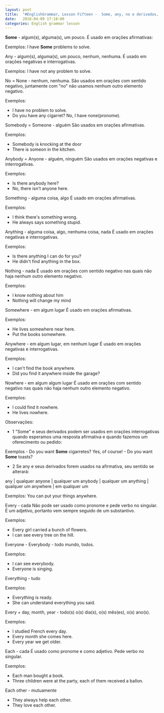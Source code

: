 ```yaml
---
layout: post
title:  "#EnglishGrammar, Lesson Fifteen -  Some, any, no e derivados, every, each e derivados"
date:   2018-04-09 17:18:00
categories: English grammar lesson
---
```


**Some** - algum(s), alguma(s), um pouco.
É usado em orações afirmativas:

Exemplos: I have **Some** problems to solve.

Any - algum(s), alguma(s), um pouco, nenhum, nenhuma.
É usado em orações negativas e interrogativas.

Exemplos: I have not any problem to solve.

No = None - nenhum, nenhuma.
São usados em orações com sentido negativo, juntamente com "no" não usamos nenhum outro elemento negativo.

Exemplos:

 - I have no problem to solve.
 - Do you have any cigarret? No, I have none(pronome).

Somebody = Someone - alguém
São usados em orações afirmativas.

Exemplos:

 - Somebody is knocking at the door
 - There is someon in the kitchen.

 Anybody = Anyone - alguém, ninguém
 São usados em orações negativas e interrogativas.

 Exemplos:

  - Is there anybody here?
  - No, there isn't anyone here.

Something - alguma coisa, algo
É usado em orações afirmativas.

Exemplos:

 - I think there's something wrong.
 - He always says something stupid.

Anything - alguma coisa, algo, nenhuma coisa, nada
É usado em orações negativas e interrogativas.

Exemplos: 

 - Is there anything I can do for you?
 - He didn't find anything in the box.

Nothing - nada
É usado em orações com sentido negativo nas quais não haja nenhum outro elemento negativo.

Exemplos:

 - I know nothing about him
 - Nothing will change my mind

Somewhere - em algum lugar
É usado em orações afirmativas.

Exemplos:

 - He lives somewhere near here.
 - Put the books somewhere.

Anywhere  - em algum lugar, em nenhum lugar
É usado em orações negativas e interrogativas.

Exemplos:

 - I can't find the book anywhere.
 - Did you find it anywhere inside the garage?

Nowhere - em algum algum lugar 
É usado em orações com sentido negativo nas quais não haja nenhum outro elemento negativo.

Exemplos:

 - I could find it nowhere.
 - He lives nowhere.

Observações:

 - 1 "Some" e seus derivados podem ser usados em orações interrogativas quando esperamos uma resposta afirmativa e quando fazemos um oferecimento ou pedido:

 Exemplos
 	- Do you want **Some** cigarretes? Yes, of course!
 	- Do you want **Some** toasts?

 - 2 Se any e seus derivados forem usados na afirmativa, seu sentido se alterará:

any | qualquer
anyone | qualquer um
anybody | qualquer um
anything | qualquer um
anywhere | em qualquer um

Exemplos: You can put your things anywhere.

Every - cada
Não pode ser usado como pronome e pede verbo no singular. É um adjetivo, portanto vem sempre seguido de um substantivo.

Exemplos:

 - Every girl carried a bunch of flowers.
 - I can see every tree on the hill.

Everyone - Everybody - todo mundo, todos.

Exemplos:

 - I can see everybody.
 - Everyone is singing.

Everything - tudo

Exemplos:

 - Everything is ready.
 - She can understand everything you said.

Every + day, month, year - todo(s) o(s) dia(s), o(s) mês(es), o(s) ano(s).

Exemplos:

 - I studied French every day.
 - Every month she comes here.
 - Every year we get older.

Each - cada
É usado como pronome e como adjetivo. Pede verbo no singular.

Exemplos:

 - Each man bought a book.
 - Three children were at the party, each of them received a ballon.

Each other - mutuamente

 - They always help each other.
 - They love each other.